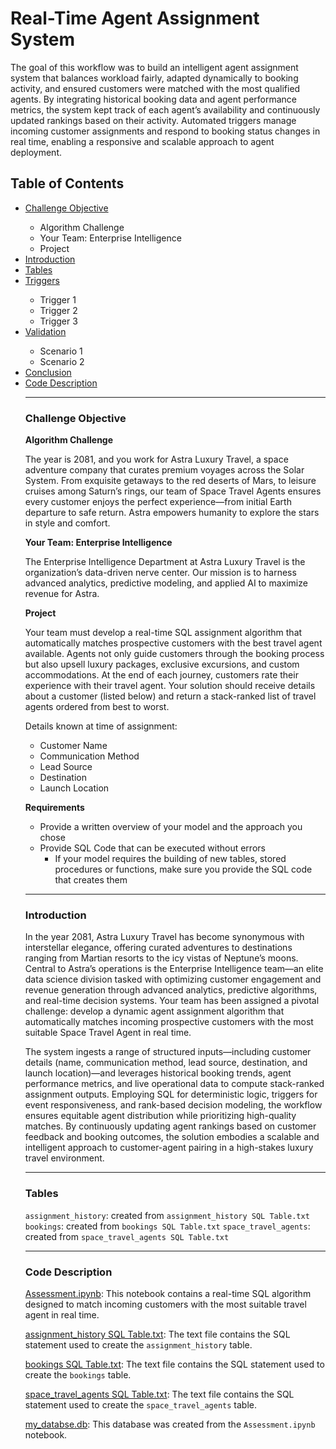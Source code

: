 # Real-Time Agent Assignment System

The goal of this workflow was to build an intelligent agent assignment system that balances workload fairly, adapted dynamically to booking activity, and ensured customers were matched with the most qualified agents. By integrating historical booking data and agent performance metrics, the system kept track of each agent’s availability and continuously updated rankings based on their activity. Automated triggers manage incoming customer assignments and respond to booking status changes in real time, enabling a responsive and scalable approach to agent deployment.

<h2 id="Table-of-Contents">Table of Contents</h2>

<ul>
    <li><a href="#Objective">Challenge Objective</a></li>
    <ul>
        <li>Algorithm Challenge</li>
        <li>Your Team: Enterprise Intelligence</li>
        <li>Project</li>
    </ul>
    <li><a href="#Intro">Introduction</a></li>
    <li><a href="#Tables">Tables</a></li>
    <li><a href="#Triggers">Triggers</a> </li>
    <ul>
        <li>Trigger 1</li>
        <li>Trigger 2</li>
        <li>Trigger 3</li>
    </ul>
    <li><a href="#Validation">Validation</a> </li>
    <ul>
        <li>Scenario 1</li>
        <li>Scenario 2</li>
    </ul>
    <li><a href="#Conclusion">Conclusion</a> </li>
    <li><a href="#Code-Description">Code Description</a></li>

---

<h3 id="Objective">Challenge Objective</h3>
    
**Algorithm Challenge**

The year is 2081, and you work for Astra Luxury Travel, a space adventure company that curates premium voyages across the Solar System. From exquisite getaways to the red deserts of Mars, to leisure cruises among Saturn’s rings, our team of Space Travel Agents ensures every customer enjoys the perfect experience—from initial Earth departure to safe return. Astra empowers humanity to explore the stars in style and comfort.

**Your Team: Enterprise Intelligence**

The Enterprise Intelligence Department at Astra Luxury Travel is the organization’s data-driven nerve center. Our mission is to harness advanced analytics, predictive modeling, and applied AI to maximize revenue for Astra.

**Project**

Your team must develop a real-time SQL assignment algorithm that automatically matches prospective customers with the best travel agent available. Agents not only guide customers through the booking process but also upsell luxury packages, exclusive excursions, and custom accommodations. At the end of each journey, customers rate their experience with their travel agent. Your solution should receive details about a customer (listed below) and return a stack-ranked list of travel agents ordered from best to worst. 

Details known at time of assignment: 
- Customer Name
- Communication Method
- Lead Source
- Destination
- Launch Location

**Requirements**

- Provide a written overview of your model and the approach you chose
- Provide SQL Code that can be executed without errors
    - If your model requires the building of new tables, stored procedures or functions, make sure you provide the SQL code that creates them


---

<h3 id="Intro">Introduction</h3>

In the year 2081, Astra Luxury Travel has become synonymous with interstellar elegance, offering curated adventures to destinations ranging from Martian resorts to the icy vistas of Neptune’s moons. Central to Astra’s operations is the Enterprise Intelligence team—an elite data science division tasked with optimizing customer engagement and revenue generation through advanced analytics, predictive algorithms, and real-time decision systems. Your team has been assigned a pivotal challenge: develop a dynamic agent assignment algorithm that automatically matches incoming prospective customers with the most suitable Space Travel Agent in real time.

The system ingests a range of structured inputs—including customer details (name, communication method, lead source, destination, and launch location)—and leverages historical booking trends, agent performance metrics, and live operational data to compute stack-ranked assignment outputs. Employing SQL for deterministic logic, triggers for event responsiveness, and rank-based decision modeling, the workflow ensures equitable agent distribution while prioritizing high-quality matches. By continuously updating agent rankings based on customer feedback and booking outcomes, the solution embodies a scalable and intelligent approach to customer-agent pairing in a high-stakes luxury travel environment.

---

<h3 id="Tables">Tables</h3>

`assignment_history`: created from `assignment_history SQL Table.txt`
`bookings`: created from `bookings SQL Table.txt`
`space_travel_agents`: created from `space_travel_agents SQL Table.txt`


---

<h3 id="Code-Description">Code Description</h3>

[Assessment.ipynb](https://github.com/kpnguyen21/space-challenge/blob/main/Assessment.ipynb): This notebook contains a real-time SQL algorithm designed to match incoming customers with the most suitable travel agent in real time.

[assignment_history SQL Table.txt](https://github.com/kpnguyen21/space-challenge/blob/main/assignment_history%20SQL%20Table.txt): The text file contains the SQL statement used to create the `assignment_history` table.

[bookings SQL Table.txt](https://github.com/kpnguyen21/space-challenge/blob/main/bookings%20SQL%20Table.txt): The text file contains the SQL statement used to create the `bookings` table.

[space_travel_agents SQL Table.txt](https://github.com/kpnguyen21/space-challenge/blob/main/space_travel_agents%20SQL%20Table.txt): The text file contains the SQL statement used to create the `space_travel_agents` table.

[my_databse.db](https://github.com/kpnguyen21/space-challenge/blob/main/my_database.db): This database was created from the `Assessment.ipynb` notebook.

